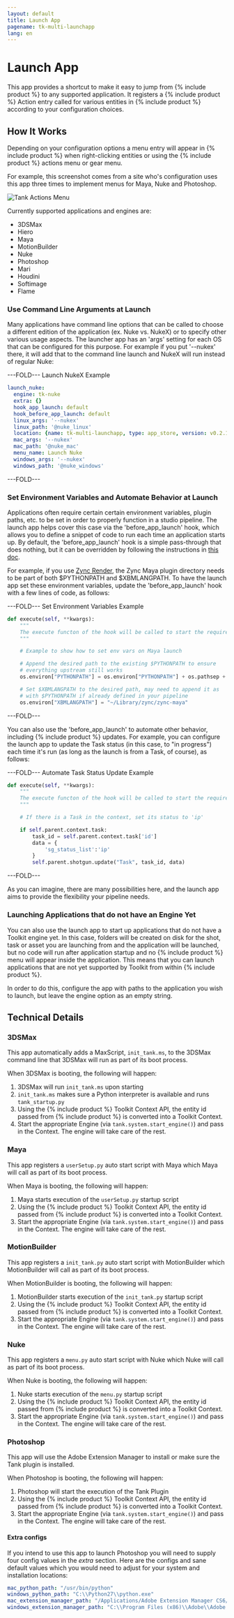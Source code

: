 ```yaml
---
layout: default
title: Launch App
pagename: tk-multi-launchapp
lang: en
---
```


# Launch App

This app provides a shortcut to make it easy to jump from {% include product %} to any supported application. It registers a {% include product %} Action entry called for various entities in {% include product %} according to your configuration choices.

## How It Works

Depending on your configuration options a menu entry will appear in {% include product %} when right-clicking entities or using the {% include product %} actions menu or gear menu.

For example, this screenshot comes from a site who's configuration uses this app three times to implement menus for Maya, Nuke and Photoshop.

![Tank Actions Menu](../images/apps/multi-launchapp-tank_actions_menu.png)

Currently supported applications and engines are:

* 3DSMax
* Hiero
* Maya
* MotionBuilder
* Nuke
* Photoshop
* Mari
* Houdini
* Softimage
* Flame

### Use Command Line Arguments at Launch

Many applications have command line options that can be called to choose a different edition of the application (ex. Nuke vs. NukeX) or to specify other various usage aspects.  The launcher app has an 'args' setting for each OS that can be configured for this purpose.  For example if you put '--nukex' there, it will add that to the command line launch and NukeX will run instead of regular Nuke:

---FOLD---
Launch NukeX Example

```yaml
launch_nuke:
  engine: tk-nuke
  extra: {}
  hook_app_launch: default
  hook_before_app_launch: default
  linux_args: '--nukex'
  linux_path: '@nuke_linux'
  location: {name: tk-multi-launchapp, type: app_store, version: v0.2.15}
  mac_args: '--nukex'
  mac_path: '@nuke_mac'
  menu_name: Launch Nuke
  windows_args: '--nukex'
  windows_path: '@nuke_windows'
```
---FOLD---

### Set Environment Variables and Automate Behavior at Launch

Applications often require certain certain environment variables, plugin paths, etc. to be set in order to properly function in a studio pipeline. The launch app helps cover this case via the 'before_app_launch' hook, which allows you to define a snippet of code to run each time an application starts up. By default, the 'before_app_launch' hook is a simple pass-through that does nothing, but it can be overridden by following the instructions in <a href='https://developer.shotgridsoftware.com/425b1da4/#hooks'>this doc</a>.

For example, if you use <a href='https://www.zyncrender.com/'>Zync Render</a>, the Zync Maya plugin directory needs to be part of both $PYTHONPATH and $XBMLANGPATH. To have the launch app set these environment variables, update the 'before_app_launch' hook with a few lines of code, as follows:

---FOLD---
Set Environment Variables Example

```python
def execute(self, **kwargs):
    """
    The execute functon of the hook will be called to start the required application        
    """

    # Example to show how to set env vars on Maya launch

    # Append the desired path to the existing $PYTHONPATH to ensure
    # everything upstream still works
    os.environ["PYTHONPATH"] = os.environ["PYTHONPATH"] + os.pathsep + "~/Library/zync/zync-maya"

    # Set $XBMLANGPATH to the desired path, may need to append it as
    # with $PYTHONPATH if already defined in your pipeline
    os.environ["XBMLANGPATH"] = "~/Library/zync/zync-maya"
```
---FOLD---

You can also use the 'before_app_launch' to automate other behavior, including {% include product %} updates. For example, you can configure the launch app to update the Task status (in this case, to "in progress") each time it's run (as long as the launch is from a Task, of course), as follows:

---FOLD---
Automate Task Status Update Example

```python
def execute(self, **kwargs):
    """
    The execute functon of the hook will be called to start the required application        
    """

    # If there is a Task in the context, set its status to 'ip'

    if self.parent.context.task:
        task_id = self.parent.context.task['id']
        data = {
            'sg_status_list':'ip'
        }
        self.parent.shotgun.update("Task", task_id, data)
```
---FOLD---

As you can imagine, there are many possibilities here, and the launch app aims to provide the flexibility your pipeline needs.

### Launching Applications that do not have an Engine Yet

You can also use the launch app to start up applications that do not have a Toolkit engine yet. In this case, folders will be created on disk for the shot, task or asset you are launching from and the application will be launched, but no code will run after application startup and no {% include product %} menu will appear inside the application. This means that you can launch applications that are not yet supported by Toolkit from within {% include product %}. 

In order to do this, configure the app with paths to the application you wish to launch, but leave the engine option as an empty string.

## Technical Details

### 3DSMax

This app automatically adds a MaxScript, `init_tank.ms`, to the 3DSMax command line that 3DSMax will run as part of its boot process.

When 3DSMax is booting, the following will happen:

1. 3DSMax will run `init_tank.ms` upon starting
1. `init_tank.ms` makes sure a Python interpreter is available and runs `tank_startup.py`
1. Using the {% include product %} Toolkit Context API, the entity id passed from {% include product %} is converted into a Toolkit Context. 
1. Start the appropriate Engine (via `tank.system.start_engine()`) and pass in the Context. The engine will take care of the rest.

### Maya

This app registers a `userSetup.py` auto start script with Maya which Maya will call as part of its boot process. 

When Maya is booting, the following will happen:

1. Maya starts execution of the `userSetup.py` startup script
1. Using the {% include product %} Toolkit Context API, the entity id passed from {% include product %} is converted into a Toolkit Context. 
1. Start the appropriate Engine (via `tank.system.start_engine()`) and pass in the Context. The engine will take care of the rest.

### MotionBuilder

This app registers a `init_tank.py` auto start script with MotionBuilder which MotionBuilder will call as part of its boot process. 

When MotionBuilder is booting, the following will happen:

1. MotionBuilder starts execution of the `init_tank.py` startup script
1. Using the {% include product %} Toolkit Context API, the entity id passed from {% include product %} is converted into a Toolkit Context. 
1. Start the appropriate Engine (via `tank.system.start_engine()`) and pass in the Context. The engine will take care of the rest.

### Nuke

This app registers a `menu.py` auto start script with Nuke which Nuke will call as part of its boot process. 

When Nuke is booting, the following will happen:

1. Nuke starts execution of the `menu.py` startup script
1. Using the {% include product %} Toolkit Context API, the entity id passed from {% include product %} is converted into a Toolkit Context. 
1. Start the appropriate Engine (via `tank.system.start_engine()`) and pass in the Context. The engine will take care of the rest.

### Photoshop

This app will use the Adobe Extension Manager to install or make sure the Tank plugin is installed.

When Photoshop is booting, the following will happen:

1. Photoshop will start the execution of the Tank Plugin
1. Using the {% include product %} Toolkit Context API, the entity id passed from {% include product %} is converted into a Toolkit Context. 
1. Start the appropriate Engine (via `tank.system.start_engine()`) and pass in the Context. The engine will take care of the rest.

#### Extra configs

If you intend to use this app to launch Photoshop you will need to supply four config values in the _extra_ section. Here are the configs and sane default values which you would need to adjust for your system and installation locations:

```yaml
mac_python_path: "/usr/bin/python"
windows_python_path: "C:\\Python27\\python.exe"
mac_extension_manager_path: "/Applications/Adobe Extension Manager CS6/Adobe Extension Manager CS6.app"
windows_extension_manager_path: "C:\\Program Files (x86)\\Adobe\\Adobe Extension Manager CS6\\XManCommand.exe"
```